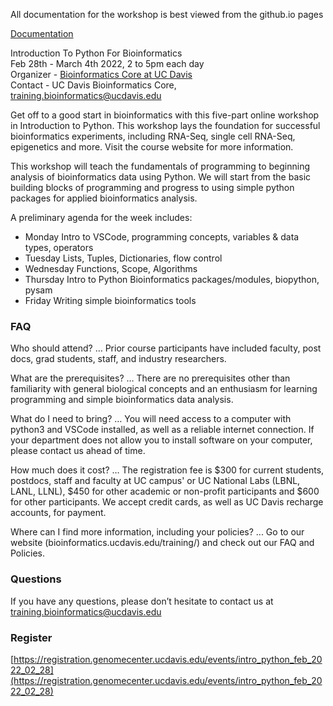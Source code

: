 All documentation for the workshop is best viewed from the github.io pages

[Documentation](https://ucdavis-bioinformatics-training.github.io/2022-Feb-Introduction-To-Python-For-Bioinformatics/)

Introduction To Python For Bioinformatics<br>
Feb 28th - March 4th 2022, 2 to 5pm each day<br>
Organizer - [Bioinformatics Core at UC Davis](https://bioinformatics.ucdavis.edu/)<br>
Contact - UC Davis Bioinformatics Core, training.bioinformatics@ucdavis.edu<br>

Get off to a good start in bioinformatics with this five-part online workshop in Introduction to Python. This workshop lays the foundation for successful bioinformatics experiments, including RNA-Seq, single cell RNA-Seq, epigenetics and more. Visit the course website for more information.

This workshop will teach the fundamentals of programming to beginning analysis of bioinformatics data using Python. We will start from the basic building blocks of programming and progress to using simple python packages for applied bioinformatics analysis.

A preliminary agenda for the week includes:

* Monday	Intro to VSCode, programming concepts, variables & data types, operators
* Tuesday	Lists, Tuples, Dictionaries, flow control
* Wednesday Functions, Scope, Algorithms
* Thursday	Intro to Python Bioinformatics packages/modules, biopython, pysam
* Friday	Writing simple bioinformatics tools

### FAQ

Who should attend? … Prior course participants have included faculty, post docs, grad students, staff, and industry researchers.

What are the prerequisites? … There are no prerequisites other than familiarity with general biological concepts and an enthusiasm for learning programming and simple bioinformatics data analysis.

What do I need to bring? … You will need access to a computer with python3 and VSCode installed, as well as a reliable internet connection. If your department does not allow you to install software on your computer, please contact us ahead of time.

How much does it cost? … The registration fee is $300 for current students, postdocs, staff and faculty at UC campus' or UC National Labs (LBNL, LANL, LLNL), $450 for other academic or non-profit participants and $600 for other participants. We accept credit cards, as well as UC Davis recharge accounts, for payment.

Where can I find more information, including your policies?  ... Go to our website (bioinformatics.ucdavis.edu/training/) and check out our FAQ and Policies.

### Questions

If you have any questions, please don’t hesitate to contact us at training.bioinformatics@ucdavis.edu


### Register

[https://registration.genomecenter.ucdavis.edu/events/intro_python_feb_2022_02_28](https://registration.genomecenter.ucdavis.edu/events/intro_python_feb_2022_02_28)

